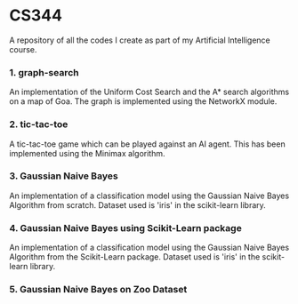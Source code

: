 # CS344
A repository of all the codes I create as part of my Artificial Intelligence course.

### 1. graph-search  
An implementation of the Uniform Cost Search and the A* search algorithms on a map of Goa. The graph is implemented using the NetworkX module.

### 2. tic-tac-toe  
A tic-tac-toe game which can be played against an AI agent. This has been implemented using the Minimax algorithm.

### 3. Gaussian Naive Bayes  
An implementation of a classification model using the Gaussian Naive Bayes Algorithm from scratch. Dataset used is 'iris' in the scikit-learn library.

### 4. Gaussian Naive Bayes using Scikit-Learn package  
An implementation of a classification model using the Gaussian Naive Bayes Algorithm from the Scikit-Learn package. Dataset used is 'iris' in the scikit-learn library.

### 5. Gaussian Naive Bayes on Zoo Dataset
